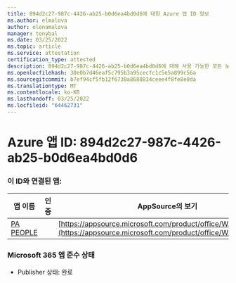 ```yaml
---
title: 894d2c27-987c-4426-ab25-b0d6ea4bd0d6에 대한 Azure 앱 ID 정보
ms.author: elmalova
author: elenamalova
manager: tonybal
ms.date: 03/25/2022
ms.topic: article
ms.service: attestation
certification_type: attested
description: 894d2c27-987c-4426-ab25-b0d6ea4bd0d6에 대해 사용 가능한 모든 보안 및 규정 준수 정보입니다.
ms.openlocfilehash: 30e0b7d46eaf5c795b3a95cecfc1c5e5a899c56a
ms.sourcegitcommit: b7ef94cf5fb12f6730a8688834ceee4f8fe8e0da
ms.translationtype: MT
ms.contentlocale: ko-KR
ms.lasthandoff: 03/25/2022
ms.locfileid: "64462731"
---
```

# <a name="azure-app-id-894d2c27-987c-4426-ab25-b0d6ea4bd0d6"></a>Azure 앱 ID: 894d2c27-987c-4426-ab25-b0d6ea4bd0d6


### <a name="apps-associated-with-this-id"></a>이 ID와 연결된 앱:
| **앱 이름** | **인증** | **AppSource의 보기** |
|--------------|---------------|-----------------------|
| [PA PEOPLE](../forward/WA200002948.md) |  | [https://appsource.microsoft.com/product/office/WA200002948](https://appsource.microsoft.com/product/office/WA200002948) |

### <a name="microsoft-365-app-compliance-status"></a>Microsoft 365 앱 준수 상태
- Publisher 상태: 완료
